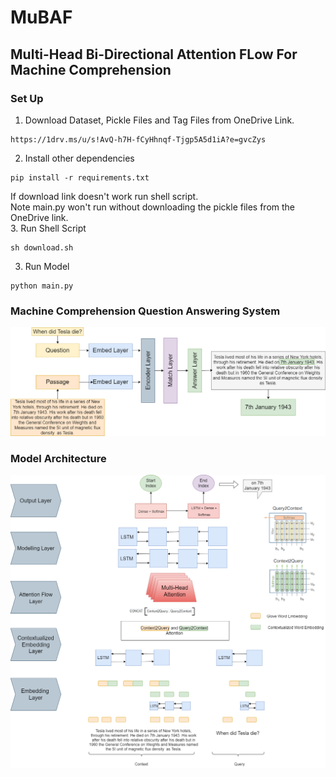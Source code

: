 # MuBAF
## Multi-Head Bi-Directional Attention FLow For Machine Comprehension


### Set Up


1. Download Dataset, Pickle Files and Tag Files from OneDrive Link.
```shell
https://1drv.ms/u/s!AvQ-h7H-fCyHhnqf-Tjgp5A5d1iA?e=gvcZys
```
2. Install other dependencies
```shell
pip install -r requirements.txt
```
If download link doesn't work run shell script. <br>
Note main.py won't run without downloading the pickle files from the OneDrive link. <br>
3. Run Shell Script
```shell
sh download.sh
```
3. Run Model
```shell
python main.py
```

### Machine Comprehension Question Answering System
![Results](Files/GeneralArchitecture.drawio.png)
### Model Architecture
![Results](Files/Diagram.png)
